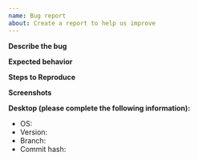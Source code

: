 ```yaml
---
name: Bug report
about: Create a report to help us improve
---
```


<!--NOTE: -->
<!--- General questions should go to the discord chat instead of the issue tracker.-->

**Describe the bug**

<!--A clear and concise description of what the bug is and steps to reproduce it.-->

**Expected behavior**

<!--A clear and concise description of what you expected to happen.-->

**Steps to Reproduce**

<!--Steps to reproduce the behavior:
1. Go to '...'
2. Click on '....'
3. Scroll down to '....'
4. See error
-->

**Screenshots**

<!--If applicable, add screenshots to help explain your problem.-->

**Desktop (please complete the following information):**

- OS: <!--[e.g. ubuntu, OSX High Siera]-->
- Version: <!--[e.g. 22]-->
- Branch: <!--[Master]-->
- Commit hash: <!--[e8232]-->
